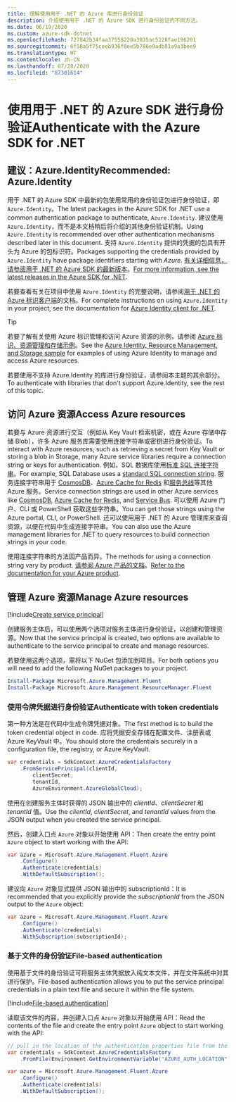 ```yaml
---
title: 理解使用用于 .NET 的 Azure 库进行身份验证
description: 介绍使用用于 .NET 的 Azure SDK 进行身份验证的不同方法。
ms.date: 06/19/2020
ms.custom: azure-sdk-dotnet
ms.openlocfilehash: 727842b34faa37558220a3035ac5228fae196201
ms.sourcegitcommit: 6f58a5f75ceeb936f8ee5b786e9adb81a9a3bee9
ms.translationtype: HT
ms.contentlocale: zh-CN
ms.lasthandoff: 07/28/2020
ms.locfileid: "87301614"
---
```

# <a name="authenticate-with-the-azure-sdk-for-net"></a><span data-ttu-id="51bc9-103">使用用于 .NET 的 Azure SDK 进行身份验证</span><span class="sxs-lookup"><span data-stu-id="51bc9-103">Authenticate with the Azure SDK for .NET</span></span>

## <a name="recommended-azureidentity"></a><span data-ttu-id="51bc9-104">建议：Azure.Identity</span><span class="sxs-lookup"><span data-stu-id="51bc9-104">Recommended: Azure.Identity</span></span>

<span data-ttu-id="51bc9-105">用于 .NET 的 Azure SDK 中最新的包使用常用的身份验证包进行身份验证，即 `Azure.Identity`。</span><span class="sxs-lookup"><span data-stu-id="51bc9-105">The latest packages in the Azure SDK for .NET use a common authentication package to authenticate, `Azure.Identity`.</span></span> <span data-ttu-id="51bc9-106">建议使用 `Azure.Identity`，而不是本文档稍后将介绍的其他身份验证机制。</span><span class="sxs-lookup"><span data-stu-id="51bc9-106">Using `Azure.Identity` is recommended over other authentication mechanisms described later in this document.</span></span> <span data-ttu-id="51bc9-107">支持 `Azure.Identity` 提供的凭据的包具有开头为 Azure 的包标识符。</span><span class="sxs-lookup"><span data-stu-id="51bc9-107">Packages supporting the credentials provided by `Azure.Identity` have package identifiers starting with *Azure.*</span></span> <span data-ttu-id="51bc9-108">[有关详细信息，请参阅用于 .NET 的 Azure SDK 的最新版本](https://azure.github.io/azure-sdk/releases/latest/index.html#net)。</span><span class="sxs-lookup"><span data-stu-id="51bc9-108">[For more information, see the latest releases in the Azure SDK for .NET](https://azure.github.io/azure-sdk/releases/latest/index.html#net).</span></span>

<span data-ttu-id="51bc9-109">若要查看有关在项目中使用 `Azure.Identity` 的完整说明，请参阅[用于 .NET 的 Azure 标识客户端](/dotnet/api/overview/azure/identity-readme)的文档。</span><span class="sxs-lookup"><span data-stu-id="51bc9-109">For complete instructions on using `Azure.Identity` in your project, see the documentation for [Azure Identity client for .NET](/dotnet/api/overview/azure/identity-readme).</span></span>

> [!TIP]
> <span data-ttu-id="51bc9-110">若要了解有关使用 Azure 标识管理和访问 Azure 资源的示例，请参阅 [Azure 标识、资源管理和存储示例](/samples/dotnet/samples/azure-identity-resource-management-storage/)。</span><span class="sxs-lookup"><span data-stu-id="51bc9-110">See the [Azure Identity, Resource Management, and Storage sample](/samples/dotnet/samples/azure-identity-resource-management-storage/) for examples of using Azure Identity to manage and access Azure resources.</span></span>

<span data-ttu-id="51bc9-111">若要使用不支持 Azure.Identity 的库进行身份验证，请参阅本主题的其余部分。</span><span class="sxs-lookup"><span data-stu-id="51bc9-111">To authenticate with libraries that don't support Azure.Identity, see the rest of this topic.</span></span>

## <a name="access-azure-resources"></a><span data-ttu-id="51bc9-112">访问 Azure 资源</span><span class="sxs-lookup"><span data-stu-id="51bc9-112">Access Azure resources</span></span>

<span data-ttu-id="51bc9-113">若要与 Azure 资源进行交互（例如从 Key Vault 检索机密，或在 Azure 存储中存储 Blob），许多 Azure 服务库需要使用连接字符串或密钥进行身份验证。</span><span class="sxs-lookup"><span data-stu-id="51bc9-113">To interact with Azure resources, such as retrieving a secret from Key Vault or storing a blob in Storage, many Azure service libraries require a connection string or keys for authentication.</span></span> <span data-ttu-id="51bc9-114">例如，SQL 数据库使用[标准 SQL 连接字符串](https://docs.microsoft.com/azure/azure-sql/database/connect-query-dotnet-core)。</span><span class="sxs-lookup"><span data-stu-id="51bc9-114">For example, SQL Database uses a [standard SQL connection string](https://docs.microsoft.com/azure/azure-sql/database/connect-query-dotnet-core).</span></span> <span data-ttu-id="51bc9-115">服务连接字符串用于 [CosmosDB](/azure/cosmos-db/)、[Azure Cache for Redis](/azure/azure-cache-for-redis/cache-dotnet-how-to-use-azure-redis-cache) 和[服务总线](/azure/service-bus-messaging/service-bus-dotnet-get-started-with-queues)等其他 Azure 服务。</span><span class="sxs-lookup"><span data-stu-id="51bc9-115">Service connection strings are used in other Azure services like [CosmosDB](/azure/cosmos-db/), [Azure Cache for Redis](/azure/azure-cache-for-redis/cache-dotnet-how-to-use-azure-redis-cache), and [Service Bus](/azure/service-bus-messaging/service-bus-dotnet-get-started-with-queues).</span></span> <span data-ttu-id="51bc9-116">可以使用 Azure 门户、CLI 或 PowerShell 获取这些字符串。</span><span class="sxs-lookup"><span data-stu-id="51bc9-116">You can get those strings using the Azure portal, CLI, or PowerShell.</span></span> <span data-ttu-id="51bc9-117">还可以使用用于 .NET 的 Azure 管理库来查询资源，以便在代码中生成连接字符串。</span><span class="sxs-lookup"><span data-stu-id="51bc9-117">You can also use the Azure management libraries for .NET to query resources to build connection strings in your code.</span></span>

<span data-ttu-id="51bc9-118">使用连接字符串的方法因产品而异。</span><span class="sxs-lookup"><span data-stu-id="51bc9-118">The methods for using a connection string vary by product.</span></span> <span data-ttu-id="51bc9-119">[请参阅 Azure 产品的文档](/azure/?product=featured)。</span><span class="sxs-lookup"><span data-stu-id="51bc9-119">[Refer to the documentation for your Azure product](/azure/?product=featured).</span></span>

## <a name="manage-azure-resources"></a><span data-ttu-id="51bc9-120">管理 Azure 资源</span><span class="sxs-lookup"><span data-stu-id="51bc9-120">Manage Azure resources</span></span>

[!include[Create service principal](includes/create-sp.md)]

<span data-ttu-id="51bc9-121">创建服务主体后，可以使用两个选项对服务主体进行身份验证，以创建和管理资源。</span><span class="sxs-lookup"><span data-stu-id="51bc9-121">Now that the service principal is created, two options are available to authenticate to the service principal to create and manage resources.</span></span>

<span data-ttu-id="51bc9-122">若要使用这两个选项，需将以下 NuGet 包添加到项目。</span><span class="sxs-lookup"><span data-stu-id="51bc9-122">For both options you will need to add the following NuGet packages to your project.</span></span>

```powershell
Install-Package Microsoft.Azure.Management.Fluent
Install-Package Microsoft.Azure.Management.ResourceManager.Fluent
```

### <a name="authenticate-with-token-credentials"></a><span data-ttu-id="51bc9-123">使用令牌凭据进行身份验证</span><span class="sxs-lookup"><span data-stu-id="51bc9-123">Authenticate with token credentials</span></span>

<span data-ttu-id="51bc9-124">第一种方法是在代码中生成令牌凭据对象。</span><span class="sxs-lookup"><span data-stu-id="51bc9-124">The first method is to build the token credential object in code.</span></span> <span data-ttu-id="51bc9-125">应将凭据安全存储在配置文件、注册表或 Azure KeyVault 中。</span><span class="sxs-lookup"><span data-stu-id="51bc9-125">You should store the credentials securely in a configuration file, the registry, or Azure KeyVault.</span></span>

```csharp
var credentials = SdkContext.AzureCredentialsFactory
    .FromServicePrincipal(clientId,
        clientSecret,
        tenantId,
        AzureEnvironment.AzureGlobalCloud);
```

<span data-ttu-id="51bc9-126">使用在创建服务主体时获得的 JSON 输出中的 *clientId*、*clientSecret* 和 *tenantId* 值。</span><span class="sxs-lookup"><span data-stu-id="51bc9-126">Use the *clientId*, *clientSecret*, and *tenantId* values from the JSON output when you created the service principal.</span></span>

<span data-ttu-id="51bc9-127">然后，创建入口点 `Azure` 对象以开始使用 API：</span><span class="sxs-lookup"><span data-stu-id="51bc9-127">Then create the entry point `Azure` object to start working with the API:</span></span>

```csharp
var azure = Microsoft.Azure.Management.Fluent.Azure
    .Configure()
    .Authenticate(credentials)
    .WithDefaultSubscription();
```

<span data-ttu-id="51bc9-128">建议向 `Azure` 对象显式提供 JSON 输出中的 subscriptionId：</span><span class="sxs-lookup"><span data-stu-id="51bc9-128">It is recommended that you explicitly provide the *subscriptionId* from the JSON output to the `Azure` object:</span></span>

```csharp
var azure = Microsoft.Azure.Management.Fluent.Azure
    .Configure()
    .Authenticate(credentials)
    .WithSubscription(subscriptionId);
```

### <a name="file-based-authentication"></a><a name="mgmt-file"></a><span data-ttu-id="51bc9-129">基于文件的身份验证</span><span class="sxs-lookup"><span data-stu-id="51bc9-129">File-based authentication</span></span>

<span data-ttu-id="51bc9-130">使用基于文件的身份验证可将服务主体凭据放入纯文本文件，并在文件系统中对其进行保护。</span><span class="sxs-lookup"><span data-stu-id="51bc9-130">File-based authentication allows you to put the service principal credentials in a plain text file and secure it within the file system.</span></span>

[!include[File-based authentication](includes/file-based-auth.md)]

<span data-ttu-id="51bc9-131">读取该文件的内容，并创建入口点 `Azure` 对象以开始使用 API：</span><span class="sxs-lookup"><span data-stu-id="51bc9-131">Read the contents of the file and create the entry point `Azure` object to start working with the API:</span></span>

```csharp
// pull in the location of the authentication properties file from the environment
var credentials = SdkContext.AzureCredentialsFactory
    .FromFile(Environment.GetEnvironmentVariable("AZURE_AUTH_LOCATION"));

var azure = Microsoft.Azure.Management.Fluent.Azure
    .Configure()
    .Authenticate(credentials)
    .WithDefaultSubscription();
```
